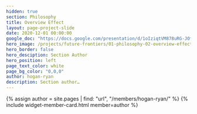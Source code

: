 ```yaml
---
hidden: true
section: Philosophy
title: Overview Effect
layout: page-project-slide
date: 2020-12-01 00:00:00
google_doc: "https://docs.google.com/presentation/d/1oIziqtVM878uRG-JOfrQNvGFsQWKP_S_W8cLkhQlXvA/edit#slide=id.g90bee0e36f_3_1"
hero_image: /projects/future-frontiers/01-philosophy-02-overview-effect-05.png
hero_border: false
hero_desciption: Section Author
hero_position: left
page_text_color: white
page_bg_color: "0,0,0"
author: hogan-ryan
description: Section author…
---
```

{% assign author = site.pages | find: "url", "/members/hogan-ryan/" %}
{% include widget-member-card.html member=author %}
